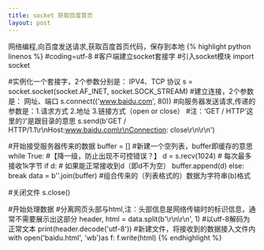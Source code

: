 ```yaml
---
title: socket 获取百度首页
layout: post
---
```


网络编程,向百度发送请求,获取百度首页代码，保存到本地
{% highlight python linenos %}
#coding=utf-8
#客户端建立socket套接字
#引入socket模块
import socket

#实例化一个套接字，2个参数分别是： IPV4、TCP 协议
s = socket.socket(socket.AF_INET, socket.SOCK_STREAM)
#建立连接，2个参数是： 网址、端口
s.connect(('www.baidu.com', 80))
#向服务器发送请求,传递的参数是：1.请求方式 2.地址 3.链接方式（open or close）
#注：‘GET / HTTP’这里的‘/’是跟目录的意思
s.send(b'GET / HTTP/1.1\r\nHost:www.baidu.com\r\nConnection: close\r\n\r\n')

#开始接受服务器传来的数据
buffer = []  #新建一个空列表，buffer即缓存的意思
while True:  #【降一级，防止出现不可控错误？】
    d = s.recv(1024)  # 每次最多接收1k字节
    if d:  # 如果能正常接收到d（即d不为空）
        buffer.append(d)
    else:
        break
data = b''.join(buffer)  #组合传来的（列表格式的）数据为字符串(b)格式

#关闭文件
s.close()

#开始处理数据
#分离网页头部与html,注：头部信息是网络传输时的标识信息，通常不需要展示出这部分
header, html = data.split(b'\r\n\r\n', 1)
#以utf-8解码为正常文本
print(header.decode('utf-8'))
#新建文件，将接收到的数据接入文件内
with open('baidu.html', 'wb')as f:
    f.write(html)
{% endhighlight %}